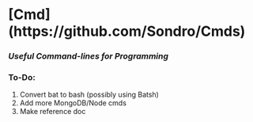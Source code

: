 <h1> [Cmd](https://github.com/Sondro/Cmds)</h1><h3><i>Useful Command-lines for Programming</i></h3>

### To-Do:
1. Convert bat to bash (possibly using Batsh)
2. Add more MongoDB/Node cmds
3. Make reference doc
